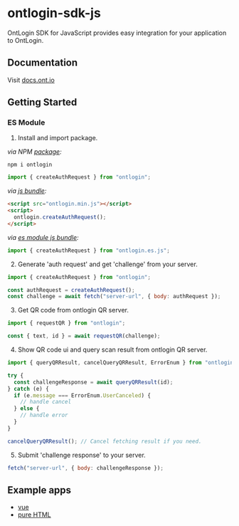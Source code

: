 # ontlogin-sdk-js

OntLogin SDK for JavaScript provides easy integration for your application to OntLogin.

## Documentation

Visit [docs.ont.io](https://docs.ont.io/decentralized-identity-and-data/ontid/ont-login/front-end-javascript-sdk)

## Getting Started

### ES Module

1. Install and import package.

_via NPM [package](https://npmjs.com/package/ontlogin):_

```
npm i ontlogin
```

```js
import { createAuthRequest } from "ontlogin";
```

_via [js bundle](https://github.com/ontology-tech/ontlogin-sdk-js/blob/main/dist/ontlogin.min.js):_

```html
<script src="ontlogin.min.js"></script>
<script>
  ontlogin.createAuthRequest();
</script>
```

_via [es module js bundle](https://github.com/ontology-tech/ontlogin-sdk-js/blob/main/dist/ontlogin.es.js):_

```js
import { createAuthRequest } from "ontlogin.es.js";
```

2. Generate 'auth request' and get 'challenge' from your server.

```js
import { createAuthRequest } from "ontlogin";

const authRequest = createAuthRequest();
const challenge = await fetch("server-url", { body: authRequest });
```

3. Get QR code from ontlogin QR server.

```js
import { requestQR } from "ontlogin";

const { text, id } = await requestQR(challenge);
```

4. Show QR code ui and query scan result from ontlogin QR server.

```js
import { queryQRResult, cancelQueryQRResult, ErrorEnum } from "ontlogin";

try {
  const challengeResponse = await queryQRResult(id);
} catch (e) {
  if (e.message === ErrorEnum.UserCanceled) {
    // handle cancel
  } else {
    // handle error
  }
}

cancelQueryQRResult(); // Cancel fetching result if you need.
```

5. Submit 'challenge response' to your server.

```js
fetch("server-url", { body: challengeResponse });
```

## Example apps

- [vue](https://github.com/ontology-tech/ontlogin-sdk-js/tree/main/example/vue-demo)
- [pure HTML](https://github.com/ontology-tech/ontlogin-sdk-js/tree/main/example/html-demo)
